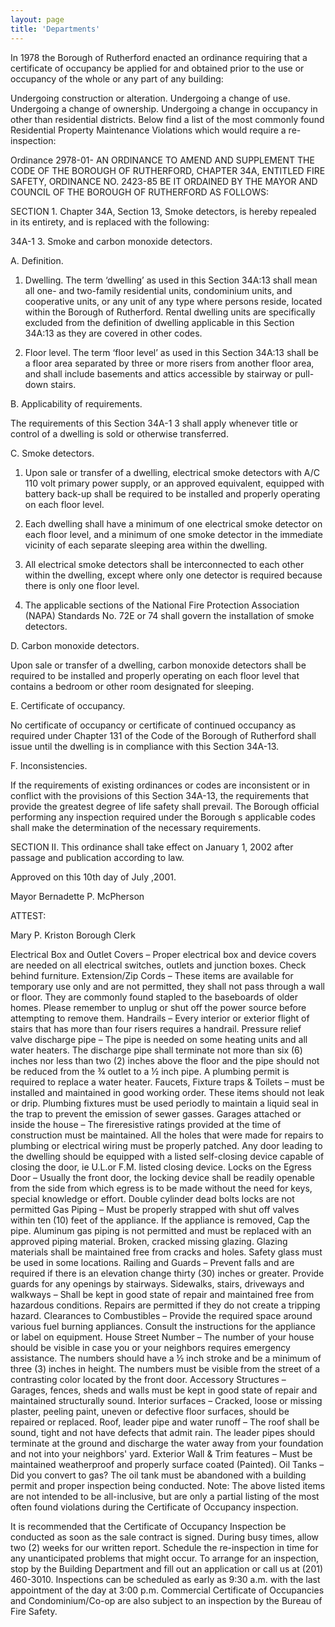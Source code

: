 ```yaml
---
layout: page
title: 'Departments'
---
```


In 1978 the Borough of Rutherford enacted an ordinance requiring that a certificate of occupancy be applied for and obtained prior to the use or occupancy of the whole or any part of any building:

Undergoing construction or alteration.
Undergoing a change of use.
Undergoing a change of ownership.
Undergoing a change in occupancy in other than residential districts.
Below find a list of the most commonly found Residential Property Maintenance Violations which would require a re-inspection:

Ordinance 2978-01- AN ORDINANCE TO AMEND AND SUPPLEMENT THE CODE OF THE BOROUGH OF RUTHERFORD, CHAPTER 34A, ENTITLED FIRE SAFETY, ORDINANCE NO. 2423-85
BE IT ORDAINED BY THE MAYOR AND COUNCIL OF THE BOROUGH OF RUTHERFORD AS FOLLOWS:

SECTION 1. Chapter 34A, Section 13, Smoke detectors, is hereby repealed in its entirety, and is replaced with the following:

34A-1 3. Smoke and carbon monoxide detectors.

A. Definition.

1. Dwelling. The term ‘dwelling’ as used in this Section 34A:13 shall mean all one- and two-family residential units, condominium units, and cooperative units, or any unit of any type where persons reside, located within the Borough of Rutherford. Rental dwelling units are specifically excluded from the definition of dwelling applicable in this Section 34A:13 as they are covered in other codes.

2. Floor level. The term ‘floor level’ as used in this Section 34A:13 shall be a floor area separated by three or more risers from another floor area, and shall include basements and attics accessible by stairway or pull-down stairs.

B. Applicability of requirements.

The requirements of this Section 34A-1 3 shall apply whenever title or control of a dwelling is sold or otherwise transferred.

C. Smoke detectors.

1. Upon sale or transfer of a dwelling, electrical smoke detectors with A/C 110 volt primary power supply, or an approved equivalent, equipped with battery back-up shall be required to be installed and properly operating on each floor level.

2. Each dwelling shall have a minimum of one electrical smoke detector on each floor level, and a minimum of one smoke detector in the immediate vicinity of each separate sleeping area within the dwelling.

3. All electrical smoke detectors shall be interconnected to each other within the dwelling, except where only one detector is required because there is only one floor level.

4. The applicable sections of the National Fire Protection Association (NAPA) Standards No. 72E or 74 shall govern the installation of smoke detectors.

D. Carbon monoxide detectors.

Upon sale or transfer of a dwelling, carbon monoxide detectors shall be required to be installed and properly operating on each floor level that contains a bedroom or other room designated for sleeping.

E. Certificate of occupancy.

No certificate of occupancy or certificate of continued occupancy as required under Chapter 131 of the Code of the Borough of Rutherford shall issue until the dwelling is in compliance with this Section 34A-13.

F. Inconsistencies.

If the requirements of existing ordinances or codes are inconsistent or in conflict with the provisions of this Section 34A-13, the requirements that provide the greatest degree of life safety shall prevail. The Borough official performing any inspection required under the Borough s applicable codes shall make the determination of the necessary requirements.

SECTION II. This ordinance shall take effect on January 1, 2002 after passage and publication according to law.

Approved on this 10th day of July ,2001.

Mayor Bernadette P. McPherson

ATTEST:

Mary P. Kriston
Borough Clerk

Electrical Box and Outlet Covers – Proper electrical box and device covers are needed on all electrical switches, outlets and junction boxes. Check behind furniture.
Extension/Zip Cords – These items are available for temporary use only and are not permitted, they shall not pass through a wall or floor. They are commonly found stapled to the baseboards of older homes. Please remember to unplug or shut off the power source before attempting to remove them.
Handrails – Every interior or exterior flight of stairs that has more than four risers requires a handrail.
Pressure relief valve discharge pipe – The pipe is needed on some heating units and all water heaters. The discharge pipe shall terminate not more than six (6) inches nor less than two (2) inches above the floor and the pipe should not be reduced from the ¾ outlet to a ½ inch pipe. A plumbing permit is required to replace a water heater.
Faucets, Fixture traps & Toilets – must be installed and maintained in good working order. These items should not leak or drip. Plumbing fixtures must be used periodly to maintain a liquid seal in the trap to prevent the emission of sewer gasses.
Garages attached or inside the house – The fireresistive ratings provided at the time of construction must be maintained. All the holes that were made for repairs to plumbing or electrical wiring must be properly patched. Any door leading to the dwelling should be equipped with a listed self-closing device capable of closing the door, ie U.L.or F.M. listed closing device.
Locks on the Egress Door – Usually the front door, the locking device shall be readily openable from the side from which egress is to be made without the need for keys, special knowledge or effort. Double cylinder dead bolts locks are not permitted
Gas Piping – Must be properly strapped with shut off valves within ten (10) feet of the appliance. If the appliance is removed, Cap the pipe. Aluminum gas piping is not permitted and must be replaced with an approved piping material.
Broken, cracked missing glazing. Glazing materials shall be maintained free from cracks and holes. Safety glass must be used in some locations.
Railing and Guards – Prevent falls and are required if there is an elevation change thirty (30) inches or greater. Provide guards for any openings by stairways.
Sidewalks, stairs, driveways and walkways – Shall be kept in good state of repair and maintained free from hazardous conditions. Repairs are permitted if they do not create a tripping hazard.
Clearances to Combustibles – Provide the required space around various fuel burning appliances. Consult the instructions for the appliance or label on equipment.
House Street Number – The number of your house should be visible in case you or your neighbors requires emergency assistance. The numbers should have a ½ inch stroke and be a minimum of three (3) inches in height. The numbers must be visible from the street of a contrasting color located by the front door.
Accessory Structures – Garages, fences, sheds and walls must be kept in good state of repair and maintained structurally sound.
Interior surfaces – Cracked, loose or missing plaster, peeling paint, uneven or defective floor surfaces, should be repaired or replaced.
Roof, leader pipe and water runoff – The roof shall be sound, tight and not have defects that admit rain. The leader pipes should terminate at the ground and discharge the water away from your foundation and not into your neighbors' yard.
Exterior Wall & Trim features – Must be maintained weatherproof and properly surface coated (Painted).
Oil Tanks – Did you convert to gas? The oil tank must be abandoned with a building permit and proper inspection being conducted.
Note: The above listed items are not intended to be all-inclusive, but are only a partial listing of the most often found violations during the Certificate of Occupancy inspection.

It is recommended that the Certificate of Occupancy Inspection be conducted as soon as the sale contract is signed. During busy times, allow two (2) weeks for our written report. Schedule the re-inspection in time for any unanticipated problems that might occur. To arrange for an inspection, stop by the Building Department and fill out an application or call us at (201) 460-3010. Inspections can be scheduled as early as 9:30 a.m. with the last appointment of the day at 3:00 p.m. Commercial Certificate of Occupancies and Condominium/Co-op are also subject to an inspection by the Bureau of Fire Safety.
